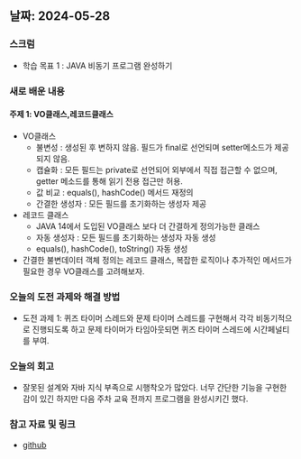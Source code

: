 ## 날짜: 2024-05-28

### 스크럼
- 학습 목표 1 : JAVA 비동기 프로그램 완성하기

### 새로 배운 내용
#### 주제 1: VO클래스,레코드클래스
- VO클래스
  - 불변성 : 생성된 후 변하지 않음. 필드가 final로 선언되며 setter메소드가 제공되지 않음.
  - 캡슐화 : 모든 필드는 private로 선언되어 외부에서 직접 접근할 수 없으며, getter 메소드를 통해 읽기 전용 접근만 허용.
  - 값 비교 : equals(), hashCode() 메서드 재정의
  - 간결한 생성자 : 모든 필드를 초기화하는 생성자 제공
- 레코드 클래스
  - JAVA 14에서 도입된 VO클래스 보다 더 간결하게 정의가능한 클래스
  - 자동 생성자 : 모든 필드를 초기화하는 생성자 자동 생성
  - equals(), hashCode(), toString() 자동 생성
- 간결한 불변데이터 객체 정의는 레코드 클래스, 복잡한 로직이나 추가적인 메서드가 필요한 경우 VO클래스를 고려해보자.

### 오늘의 도전 과제와 해결 방법
- 도전 과제 1: 퀴즈 타이머 스레드와 문제 타이머 스레드를 구현해서 각각 비동기적으로 진행되도록 하고 문제 타이머가 타임아웃되면 퀴즈 타이머 스레드에 시간페널티를 부여. 

### 오늘의 회고
- 잘못된 설계와 자바 지식 부족으로 시행착오가 많았다. 너무 간단한 기능을 구현한 감이 있긴 하지만 다음 주차 교육 전까지 프로그램을 완성시키긴 했다.

### 참고 자료 및 링크
- [github]((https://github.com/kimdaegeon0918/java-quizapp))
